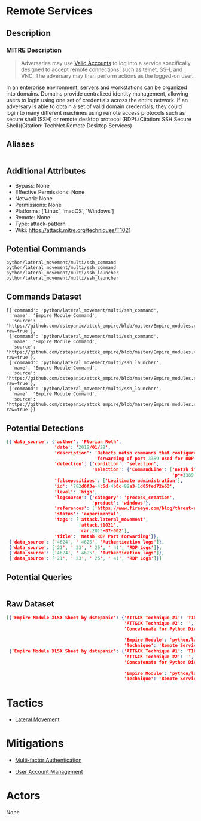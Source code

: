 
# Remote Services

## Description

### MITRE Description

> Adversaries may use [Valid Accounts](https://attack.mitre.org/techniques/T1078) to log into a service specifically designed to accept remote connections, such as telnet, SSH, and VNC. The adversary may then perform actions as the logged-on user.

In an enterprise environment, servers and workstations can be organized into domains. Domains provide centralized identity management, allowing users to login using one set of credentials across the entire network. If an adversary is able to obtain a set of valid domain credentials, they could login to many different machines using remote access protocols such as secure shell (SSH) or remote desktop protocol (RDP).(Citation: SSH Secure Shell)(Citation: TechNet Remote Desktop Services)

## Aliases

```

```

## Additional Attributes

* Bypass: None
* Effective Permissions: None
* Network: None
* Permissions: None
* Platforms: ['Linux', 'macOS', 'Windows']
* Remote: None
* Type: attack-pattern
* Wiki: https://attack.mitre.org/techniques/T1021

## Potential Commands

```
python/lateral_movement/multi/ssh_command
python/lateral_movement/multi/ssh_command
python/lateral_movement/multi/ssh_launcher
python/lateral_movement/multi/ssh_launcher
```

## Commands Dataset

```
[{'command': 'python/lateral_movement/multi/ssh_command',
  'name': 'Empire Module Command',
  'source': 'https://github.com/dstepanic/attck_empire/blob/master/Empire_modules.xlsx?raw=true'},
 {'command': 'python/lateral_movement/multi/ssh_command',
  'name': 'Empire Module Command',
  'source': 'https://github.com/dstepanic/attck_empire/blob/master/Empire_modules.xlsx?raw=true'},
 {'command': 'python/lateral_movement/multi/ssh_launcher',
  'name': 'Empire Module Command',
  'source': 'https://github.com/dstepanic/attck_empire/blob/master/Empire_modules.xlsx?raw=true'},
 {'command': 'python/lateral_movement/multi/ssh_launcher',
  'name': 'Empire Module Command',
  'source': 'https://github.com/dstepanic/attck_empire/blob/master/Empire_modules.xlsx?raw=true'}]
```

## Potential Detections

```json
[{'data_source': {'author': 'Florian Roth',
                  'date': '2019/01/29',
                  'description': 'Detects netsh commands that configure a port '
                                 'forwarding of port 3389 used for RDP',
                  'detection': {'condition': 'selection',
                                'selection': {'CommandLine': ['netsh i* '
                                                              'p*=3389 c*']}},
                  'falsepositives': ['Legitimate administration'],
                  'id': '782d6f3e-4c5d-4b8c-92a3-1d05fed72e63',
                  'level': 'high',
                  'logsource': {'category': 'process_creation',
                                'product': 'windows'},
                  'references': ['https://www.fireeye.com/blog/threat-research/2019/01/bypassing-network-restrictions-through-rdp-tunneling.html'],
                  'status': 'experimental',
                  'tags': ['attack.lateral_movement',
                           'attack.t1021',
                           'car.2013-07-002'],
                  'title': 'Netsh RDP Port Forwarding'}},
 {'data_source': ['4624', ' 4625', 'Authentication logs']},
 {'data_source': ['21', ' 23', ' 25', ' 41', 'RDP Logs']},
 {'data_source': ['4624', ' 4625', 'Authentication logs']},
 {'data_source': ['21', ' 23', ' 25', ' 41', 'RDP Logs']}]
```

## Potential Queries

```json

```

## Raw Dataset

```json
[{'Empire Module XLSX Sheet by dstepanic': {'ATT&CK Technique #1': 'T1021',
                                            'ATT&CK Technique #2': '',
                                            'Concatenate for Python Dictionary': '"python/lateral_movement/multi/ssh_command":  '
                                                                                 '["T1021"],',
                                            'Empire Module': 'python/lateral_movement/multi/ssh_command',
                                            'Technique': 'Remote Services'}},
 {'Empire Module XLSX Sheet by dstepanic': {'ATT&CK Technique #1': 'T1021',
                                            'ATT&CK Technique #2': '',
                                            'Concatenate for Python Dictionary': '"python/lateral_movement/multi/ssh_launcher":  '
                                                                                 '["T1021"],',
                                            'Empire Module': 'python/lateral_movement/multi/ssh_launcher',
                                            'Technique': 'Remote Services'}}]
```

# Tactics


* [Lateral Movement](../tactics/Lateral-Movement.md)


# Mitigations


* [Multi-factor Authentication](../mitigations/Multi-factor-Authentication.md)

* [User Account Management](../mitigations/User-Account-Management.md)
    

# Actors

None
